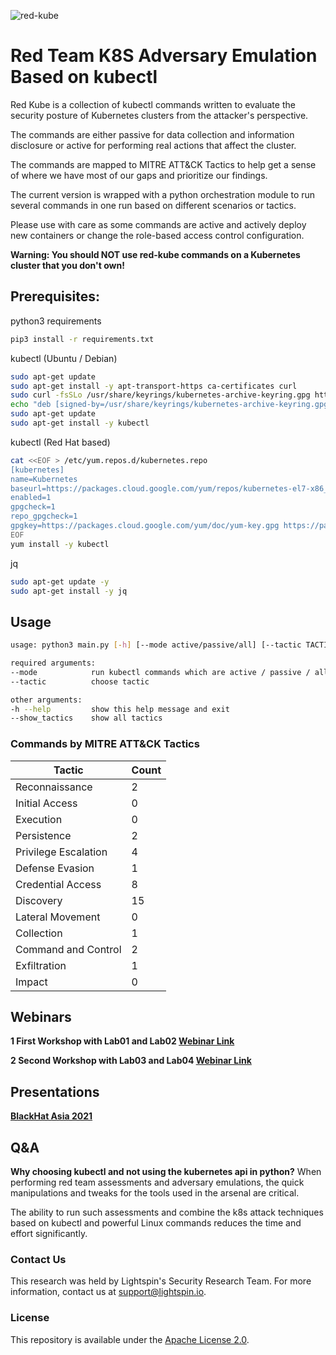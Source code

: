 ![red-kube](https://github.com/lightspin-tech/red-kube/blob/main/redcube.png)


Red Team K8S Adversary Emulation Based on kubectl
==============================

Red Kube is a collection of kubectl commands written to evaluate the security posture of Kubernetes clusters from the attacker's perspective.

The commands are either passive for data collection and information disclosure or active for performing real actions that affect the cluster.

The commands are mapped to MITRE ATT&CK Tactics to help get a sense of where we have most of our gaps and prioritize our findings.

The current version is wrapped with a python orchestration module to run several commands in one run based on different scenarios or tactics.

Please use with care as some commands are active and actively deploy new containers or change the role-based access control configuration.


**Warning: You should NOT use red-kube commands on a Kubernetes cluster that you don't own!**

## Prerequisites:

python3 requirements
```bash
pip3 install -r requirements.txt
```

kubectl (Ubuntu / Debian)
```bash
sudo apt-get update
sudo apt-get install -y apt-transport-https ca-certificates curl
sudo curl -fsSLo /usr/share/keyrings/kubernetes-archive-keyring.gpg https://packages.cloud.google.com/apt/doc/apt-key.gpg
echo "deb [signed-by=/usr/share/keyrings/kubernetes-archive-keyring.gpg] https://apt.kubernetes.io/ kubernetes-xenial main" | sudo tee /etc/apt/sources.list.d/kubernetes.list
sudo apt-get update
sudo apt-get install -y kubectl
```

kubectl (Red Hat based)
```bash
cat <<EOF > /etc/yum.repos.d/kubernetes.repo
[kubernetes]
name=Kubernetes
baseurl=https://packages.cloud.google.com/yum/repos/kubernetes-el7-x86_64
enabled=1
gpgcheck=1
repo_gpgcheck=1
gpgkey=https://packages.cloud.google.com/yum/doc/yum-key.gpg https://packages.cloud.google.com/yum/doc/rpm-package-key.gpg
EOF
yum install -y kubectl
```

jq
```bash
sudo apt-get update -y
sudo apt-get install -y jq
```

## Usage
```bash
usage: python3 main.py [-h] [--mode active/passive/all] [--tactic TACTIC_NAME] [--show_tactics] [--cleanup]

required arguments:
--mode            run kubectl commands which are active / passive / all modes
--tactic          choose tactic

other arguments:
-h --help         show this help message and exit
--show_tactics    show all tactics

```

### Commands by MITRE ATT&CK Tactics
| Tactic | Count |
|-------|---------|
| Reconnaissance  | 2 |
| Initial Access  | 0 |
| Execution | 0 |
| Persistence | 2 |
| Privilege Escalation | 4 |
| Defense Evasion | 1 |
| Credential Access | 8 |
| Discovery | 15 |
| Lateral Movement | 0 |
| Collection | 1 |
| Command and Control | 2 |
| Exfiltration | 1 |
| Impact | 0 |

## Webinars
**1 First Workshop with Lab01 and Lab02 [Webinar Link](https://www.lightspin.io/kubernetes-security-concepts-workshop)**

**2 Second Workshop with Lab03 and Lab04 [Webinar Link](https://www.lightspin.io/webishop-specific-container-security-in-kubernetes)**

## Presentations
**[BlackHat Asia 2021](https://www.blackhat.com/asia-21/arsenal/schedule/#red-kube-22401)**

## Q&A
**Why choosing kubectl and not using the kubernetes api in python?**
When performing red team assessments and adversary emulations, the quick manipulations and tweaks for the tools used in the arsenal are critical.

The ability to run such assessments and combine the k8s attack techniques based on kubectl and powerful Linux commands reduces the time and effort significantly.


### Contact Us
This research was held by Lightspin's Security Research Team.
For more information, contact us at support@lightspin.io.

### License
This repository is available under the [Apache License 2.0](https://github.com/lightspin-tech/red-kube/blob/main/LICENSE).
